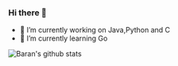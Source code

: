 ### Hi there 👋

- 🔭 I’m currently working on Java,Python and C
- 🌱 I’m currently learning Go

![Baran's github stats](https://github-readme-stats.vercel.app/api?username=baransolmaz&theme=maroongold&show_icons=true)
